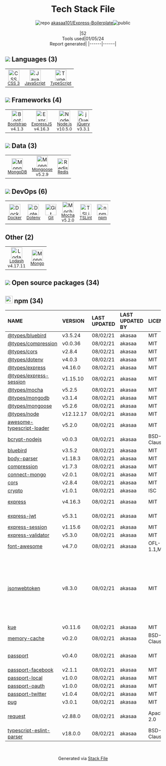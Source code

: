 <!--
&lt;--- Readme.md Snippet without images Start ---&gt;
## Tech Stack
akasaa101/Express-Boilerplate is built on the following main stack:

- [Mocha](http://mochajs.org/) – Javascript Testing Framework
- [Node.js](http://nodejs.org/) – Frameworks (Full Stack)
- [jQuery](http://jquery.com/) – Javascript UI Libraries
- [MongoDB](http://www.mongodb.com/) – Databases
- [Redis](http://redis.io/) – In-Memory Databases
- [Bootstrap](http://getbootstrap.com/) – Front-End Frameworks
- [ExpressJS](http://expressjs.com/) – Microframeworks (Backend)
- [JavaScript](https://developer.mozilla.org/en-US/docs/Web/JavaScript) – Languages
- [Mongoose](http://mongoosejs.com/) – Object Document Mapper (ODM)
- [TypeScript](http://www.typescriptlang.org) – Languages
- [Lodash](https://lodash.com) – Javascript Utilities & Libraries
- [TSLint](https://github.com/palantir/tslint) – Code Review
- [Docker](https://www.docker.com/) – Virtual Machine Platforms & Containers

Full tech stack [here](/techstack.md)

&lt;--- Readme.md Snippet without images End ---&gt;

&lt;--- Readme.md Snippet with images Start ---&gt;
## Tech Stack
akasaa101/Express-Boilerplate is built on the following main stack:

- <img width='25' height='25' src='https://img.stackshare.io/service/832/mocha.png' alt='Mocha'/> [Mocha](http://mochajs.org/) – Javascript Testing Framework
- <img width='25' height='25' src='https://img.stackshare.io/service/1011/n1JRsFeB_400x400.png' alt='Node.js'/> [Node.js](http://nodejs.org/) – Frameworks (Full Stack)
- <img width='25' height='25' src='https://img.stackshare.io/service/1021/lxEKmMnB_400x400.jpg' alt='jQuery'/> [jQuery](http://jquery.com/) – Javascript UI Libraries
- <img width='25' height='25' src='https://img.stackshare.io/service/1030/leaf-360x360.png' alt='MongoDB'/> [MongoDB](http://www.mongodb.com/) – Databases
- <img width='25' height='25' src='https://img.stackshare.io/service/1031/default_cbce472cd134adc6688572f999e9122b9657d4ba.png' alt='Redis'/> [Redis](http://redis.io/) – In-Memory Databases
- <img width='25' height='25' src='https://img.stackshare.io/service/1101/C9QJ7V3X.png' alt='Bootstrap'/> [Bootstrap](http://getbootstrap.com/) – Front-End Frameworks
- <img width='25' height='25' src='https://img.stackshare.io/service/1163/hashtag.png' alt='ExpressJS'/> [ExpressJS](http://expressjs.com/) – Microframeworks (Backend)
- <img width='25' height='25' src='https://img.stackshare.io/service/1209/javascript.jpeg' alt='JavaScript'/> [JavaScript](https://developer.mozilla.org/en-US/docs/Web/JavaScript) – Languages
- <img width='25' height='25' src='https://img.stackshare.io/service/1231/0TXzZU7W_400x400.jpg' alt='Mongoose'/> [Mongoose](http://mongoosejs.com/) – Object Document Mapper (ODM)
- <img width='25' height='25' src='https://img.stackshare.io/service/1612/bynNY5dJ.jpg' alt='TypeScript'/> [TypeScript](http://www.typescriptlang.org) – Languages
- <img width='25' height='25' src='https://img.stackshare.io/service/2438/lodash.png' alt='Lodash'/> [Lodash](https://lodash.com) – Javascript Utilities & Libraries
- <img width='25' height='25' src='https://img.stackshare.io/service/5561/303157.png' alt='TSLint'/> [TSLint](https://github.com/palantir/tslint) – Code Review
- <img width='25' height='25' src='https://img.stackshare.io/service/586/n4u37v9t_400x400.png' alt='Docker'/> [Docker](https://www.docker.com/) – Virtual Machine Platforms & Containers

Full tech stack [here](/techstack.md)

&lt;--- Readme.md Snippet with images End ---&gt;
-->
<div align="center">

# Tech Stack File
![](https://img.stackshare.io/repo.svg "repo") [akasaa101/Express-Boilerplate](https://github.com/akasaa101/Express-Boilerplate)![](https://img.stackshare.io/public_badge.svg "public")
<br/><br/>
|52<br/>Tools used|01/05/24 <br/>Report generated|
|------|------|
</div>

## <img src='https://img.stackshare.io/languages.svg'/> Languages (3)
<table><tr>
  <td align='center'>
  <img width='36' height='36' src='https://img.stackshare.io/service/6727/css.png' alt='CSS 3'>
  <br>
  <sub><a href="https://developer.mozilla.org/en-US/docs/Web/CSS/CSS3">CSS 3</a></sub>
  <br>
  <sub></sub>
</td>

<td align='center'>
  <img width='36' height='36' src='https://img.stackshare.io/service/1209/javascript.jpeg' alt='JavaScript'>
  <br>
  <sub><a href="https://developer.mozilla.org/en-US/docs/Web/JavaScript">JavaScript</a></sub>
  <br>
  <sub></sub>
</td>

<td align='center'>
  <img width='36' height='36' src='https://img.stackshare.io/service/1612/bynNY5dJ.jpg' alt='TypeScript'>
  <br>
  <sub><a href="http://www.typescriptlang.org">TypeScript</a></sub>
  <br>
  <sub></sub>
</td>

</tr>
</table>

## <img src='https://img.stackshare.io/frameworks.svg'/> Frameworks (4)
<table><tr>
  <td align='center'>
  <img width='36' height='36' src='https://img.stackshare.io/service/1101/C9QJ7V3X.png' alt='Bootstrap'>
  <br>
  <sub><a href="http://getbootstrap.com/">Bootstrap</a></sub>
  <br>
  <sub>v4.1.3</sub>
</td>

<td align='center'>
  <img width='36' height='36' src='https://img.stackshare.io/service/1163/hashtag.png' alt='ExpressJS'>
  <br>
  <sub><a href="http://expressjs.com/">ExpressJS</a></sub>
  <br>
  <sub>v4.16.3</sub>
</td>

<td align='center'>
  <img width='36' height='36' src='https://img.stackshare.io/service/1011/n1JRsFeB_400x400.png' alt='Node.js'>
  <br>
  <sub><a href="http://nodejs.org/">Node.js</a></sub>
  <br>
  <sub>v10.5.0</sub>
</td>

<td align='center'>
  <img width='36' height='36' src='https://img.stackshare.io/service/1021/lxEKmMnB_400x400.jpg' alt='jQuery'>
  <br>
  <sub><a href="http://jquery.com/">jQuery</a></sub>
  <br>
  <sub>v3.3.1</sub>
</td>

</tr>
</table>

## <img src='https://img.stackshare.io/databases.svg'/> Data (3)
<table><tr>
  <td align='center'>
  <img width='36' height='36' src='https://img.stackshare.io/service/1030/leaf-360x360.png' alt='MongoDB'>
  <br>
  <sub><a href="http://www.mongodb.com/">MongoDB</a></sub>
  <br>
  <sub></sub>
</td>

<td align='center'>
  <img width='36' height='36' src='https://img.stackshare.io/service/1231/0TXzZU7W_400x400.jpg' alt='Mongoose'>
  <br>
  <sub><a href="http://mongoosejs.com/">Mongoose</a></sub>
  <br>
  <sub>v5.2.9</sub>
</td>

<td align='center'>
  <img width='36' height='36' src='https://img.stackshare.io/service/1031/default_cbce472cd134adc6688572f999e9122b9657d4ba.png' alt='Redis'>
  <br>
  <sub><a href="http://redis.io/">Redis</a></sub>
  <br>
  <sub></sub>
</td>

</tr>
</table>

## <img src='https://img.stackshare.io/devops.svg'/> DevOps (6)
<table><tr>
  <td align='center'>
  <img width='36' height='36' src='https://img.stackshare.io/service/586/n4u37v9t_400x400.png' alt='Docker'>
  <br>
  <sub><a href="https://www.docker.com/">Docker</a></sub>
  <br>
  <sub></sub>
</td>

<td align='center'>
  <img width='36' height='36' src='https://img.stackshare.io/service/8067/default_90dcb1286af7685c68df319c764b80704df1155b.png' alt='Dotenv'>
  <br>
  <sub><a href="https://github.com/motdotla/dotenv">Dotenv</a></sub>
  <br>
  <sub></sub>
</td>

<td align='center'>
  <img width='36' height='36' src='https://img.stackshare.io/service/1046/git.png' alt='Git'>
  <br>
  <sub><a href="http://git-scm.com/">Git</a></sub>
  <br>
  <sub></sub>
</td>

<td align='center'>
  <img width='36' height='36' src='https://img.stackshare.io/service/832/mocha.png' alt='Mocha'>
  <br>
  <sub><a href="http://mochajs.org/">Mocha</a></sub>
  <br>
  <sub>v5.2.0</sub>
</td>

<td align='center'>
  <img width='36' height='36' src='https://img.stackshare.io/service/5561/303157.png' alt='TSLint'>
  <br>
  <sub><a href="https://github.com/palantir/tslint">TSLint</a></sub>
  <br>
  <sub></sub>
</td>

<td align='center'>
  <img width='36' height='36' src='https://img.stackshare.io/service/1120/lejvzrnlpb308aftn31u.png' alt='npm'>
  <br>
  <sub><a href="https://www.npmjs.com/">npm</a></sub>
  <br>
  <sub></sub>
</td>

</tr>
</table>

## Other (2)
<table><tr>
  <td align='center'>
  <img width='36' height='36' src='https://img.stackshare.io/service/2438/lodash.png' alt='Lodash'>
  <br>
  <sub><a href="https://lodash.com">Lodash</a></sub>
  <br>
  <sub>v4.17.11</sub>
</td>

<td align='center'>
  <img width='36' height='36' src='https://img.stackshare.io/service/3519/3wgIDj3j_normal.png' alt='Mongo'>
  <br>
  <sub><a href="http://wedesignapps.herokuapp.com">Mongo</a></sub>
  <br>
  <sub></sub>
</td>

</tr>
</table>


## <img src='https://img.stackshare.io/group.svg' /> Open source packages (34)</h2>

## <img width='24' height='24' src='https://img.stackshare.io/service/1120/lejvzrnlpb308aftn31u.png'/> npm (34)

|NAME|VERSION|LAST UPDATED|LAST UPDATED BY|LICENSE|VULNERABILITIES|
|:------|:------|:------|:------|:------|:------|
|[@types/bluebird](https://www.npmjs.com/@types/bluebird)|v3.5.24|08/02/21|akasaa |MIT|N/A|
|[@types/compression](https://www.npmjs.com/@types/compression)|v0.0.36|08/02/21|akasaa |MIT|N/A|
|[@types/cors](https://www.npmjs.com/@types/cors)|v2.8.4|08/02/21|akasaa |MIT|N/A|
|[@types/dotenv](https://www.npmjs.com/@types/dotenv)|v4.0.3|08/02/21|akasaa |MIT|N/A|
|[@types/express](https://www.npmjs.com/@types/express)|v4.16.0|08/02/21|akasaa |MIT|N/A|
|[@types/express-session](https://www.npmjs.com/@types/express-session)|v1.15.10|08/02/21|akasaa |MIT|N/A|
|[@types/mocha](https://www.npmjs.com/@types/mocha)|v5.2.5|08/02/21|akasaa |MIT|N/A|
|[@types/mongodb](https://www.npmjs.com/@types/mongodb)|v3.1.4|08/02/21|akasaa |MIT|N/A|
|[@types/mongoose](https://www.npmjs.com/@types/mongoose)|v5.2.6|08/02/21|akasaa |MIT|N/A|
|[@types/node](https://www.npmjs.com/@types/node)|v12.12.17|08/02/21|akasaa |MIT|N/A|
|[awesome-typescript-loader](https://www.npmjs.com/awesome-typescript-loader)|v5.2.0|08/02/21|akasaa |MIT|N/A|
|[bcrypt-nodejs](https://www.npmjs.com/bcrypt-nodejs)|v0.0.3|08/02/21|akasaa |BSD-3-Clause|N/A|
|[bluebird](https://www.npmjs.com/bluebird)|v3.5.2|08/02/21|akasaa |MIT|N/A|
|[body-parser](https://www.npmjs.com/body-parser)|v1.18.3|08/02/21|akasaa |MIT|N/A|
|[compression](https://www.npmjs.com/compression)|v1.7.3|08/02/21|akasaa |MIT|N/A|
|[connect-mongo](https://www.npmjs.com/connect-mongo)|v2.0.1|08/02/21|akasaa |MIT|N/A|
|[cors](https://www.npmjs.com/cors)|v2.8.4|08/02/21|akasaa |MIT|N/A|
|[crypto](https://www.npmjs.com/crypto)|v1.0.1|08/02/21|akasaa |ISC|N/A|
|[express](https://www.npmjs.com/express)|v4.16.3|08/02/21|akasaa |MIT|[CVE-2022-24999](https://github.com/advisories/GHSA-hrpp-h998-j3pp) (High)|
|[express-jwt](https://www.npmjs.com/express-jwt)|v5.3.1|08/02/21|akasaa |MIT|[CVE-2020-15084](https://github.com/advisories/GHSA-6g6m-m6h5-w9gf) (High)|
|[express-session](https://www.npmjs.com/express-session)|v1.15.6|08/02/21|akasaa |MIT|N/A|
|[express-validator](https://www.npmjs.com/express-validator)|v5.3.0|08/02/21|akasaa |MIT|N/A|
|[font-awesome](https://www.npmjs.com/font-awesome)|v4.7.0|08/02/21|akasaa |OFL-1.1,MIT|N/A|
|[jsonwebtoken](https://www.npmjs.com/jsonwebtoken)|v8.3.0|08/02/21|akasaa |MIT|[CVE-2022-23529](https://github.com/advisories/GHSA-27h2-hvpr-p74q) (High)<br/>[CVE-2022-23539](https://github.com/advisories/GHSA-8cf7-32gw-wr33) (Moderate)<br/>[CVE-2022-23540](https://github.com/advisories/GHSA-qwph-4952-7xr6) (Moderate)<br/>[CVE-2022-23541](https://github.com/advisories/GHSA-hjrf-2m68-5959) (Moderate)|
|[kue](https://www.npmjs.com/kue)|v0.11.6|08/02/21|akasaa |MIT|N/A|
|[memory-cache](https://www.npmjs.com/memory-cache)|v0.2.0|08/02/21|akasaa |BSD-2-Clause|N/A|
|[passport](https://www.npmjs.com/passport)|v0.4.0|08/02/21|akasaa |MIT|[CVE-2022-25896](https://github.com/advisories/GHSA-v923-w3x8-wh69) (Moderate)|
|[passport-facebook](https://www.npmjs.com/passport-facebook)|v2.1.1|08/02/21|akasaa |MIT|N/A|
|[passport-local](https://www.npmjs.com/passport-local)|v1.0.0|08/02/21|akasaa |MIT|N/A|
|[passport-oauth](https://www.npmjs.com/passport-oauth)|v1.0.0|08/02/21|akasaa |MIT|N/A|
|[passport-twitter](https://www.npmjs.com/passport-twitter)|v1.0.4|08/02/21|akasaa |MIT|N/A|
|[pug](https://www.npmjs.com/pug)|v3.0.1|08/02/21|akasaa |MIT|N/A|
|[request](https://www.npmjs.com/request)|v2.88.0|08/02/21|akasaa |Apache-2.0|[CVE-2023-28155](https://github.com/advisories/GHSA-p8p7-x288-28g6) (Moderate)|
|[typescript-eslint-parser](https://www.npmjs.com/typescript-eslint-parser)|v18.0.0|08/02/21|akasaa |BSD-2-Clause|N/A|

<br/>
<div align='center'>

Generated via [Stack File](https://github.com/marketplace/stack-file)
